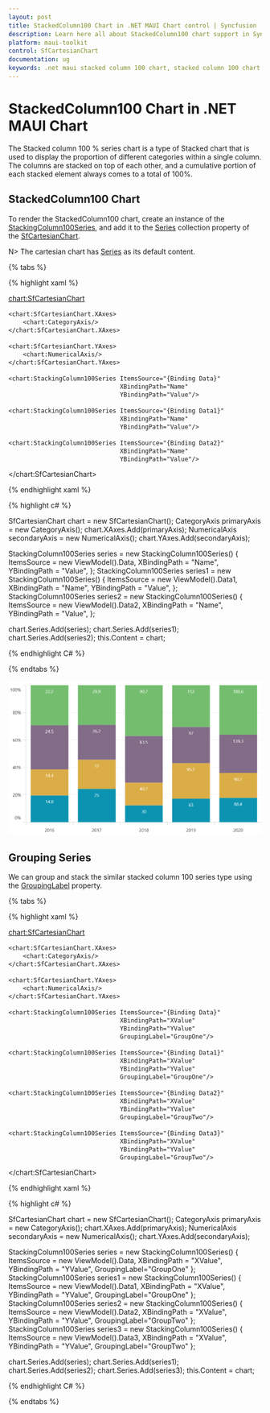 ```yaml
---
layout: post
title: StackedColumn100 Chart in .NET MAUI Chart control | Syncfusion
description: Learn here all about StackedColumn100 chart support in Syncfusion .NET MAUI Chart (SfCartesianChart) control.
platform: maui-toolkit
control: SfCartesianChart
documentation: ug
keywords: .net maui stacked column 100 chart, stacked column 100 chart customization .net maui, syncfusion maui stacked column 100 chart, cartesian stacked column 100 chart maui, .net maui chart stacked column 100 visualization, .net maui 100% stacked column chart, cartesian 100% stacked column chart maui.
---
```


# StackedColumn100 Chart in .NET MAUI Chart

The Stacked column 100 % series chart is a type of Stacked chart that is used to display the proportion of different categories within a single column. The columns are stacked on top of each other, and a cumulative portion of each stacked element always comes to a total of 100%.

## StackedColumn100 Chart

To render the StackedColumn100 chart, create an instance of the [StackingColumn100Series](https://help.syncfusion.com/cr/maui/Syncfusion.Maui.Charts.StackingColumn100Series.html), and add it to the [Series](https://help.syncfusion.com/cr/maui/Syncfusion.Maui.Charts.SfCartesianChart.html#Syncfusion_Maui_Charts_SfCartesianChart_Series) collection property of the [SfCartesianChart](https://help.syncfusion.com/cr/maui/Syncfusion.Maui.Charts.SfCartesianChart.html?tabs=tabid-1).

N> The cartesian chart has [Series](https://help.syncfusion.com/cr/maui/Syncfusion.Maui.Charts.SfCartesianChart.html#Syncfusion_Maui_Charts_SfCartesianChart_Series) as its default content.

{% tabs %}

{% highlight xaml %}

<chart:SfCartesianChart>

    <chart:SfCartesianChart.XAxes>
        <chart:CategoryAxis/>
    </chart:SfCartesianChart.XAxes>

    <chart:SfCartesianChart.YAxes>
        <chart:NumericalAxis/>
    </chart:SfCartesianChart.YAxes>   

    <chart:StackingColumn100Series ItemsSource="{Binding Data}"
                                   XBindingPath="Name"
                                   YBindingPath="Value"/>

    <chart:StackingColumn100Series ItemsSource="{Binding Data1}"
                                   XBindingPath="Name"
                                   YBindingPath="Value"/>

    <chart:StackingColumn100Series ItemsSource="{Binding Data2}"
                                   XBindingPath="Name"
                                   YBindingPath="Value"/>

</chart:SfCartesianChart>

{% endhighlight xaml %}

{% highlight c# %}

SfCartesianChart chart = new SfCartesianChart();
CategoryAxis primaryAxis = new CategoryAxis();
chart.XAxes.Add(primaryAxis);
NumericalAxis secondaryAxis = new NumericalAxis();
chart.YAxes.Add(secondaryAxis);

StackingColumn100Series series = new StackingColumn100Series()
{
    ItemsSource = new ViewModel().Data,
    XBindingPath = "Name",
    YBindingPath = "Value",
};
StackingColumn100Series series1 = new StackingColumn100Series()
{
    ItemsSource = new ViewModel().Data1,
    XBindingPath = "Name",
    YBindingPath = "Value",
};
StackingColumn100Series series2 = new StackingColumn100Series()
{
    ItemsSource = new ViewModel().Data2,
    XBindingPath = "Name",
    YBindingPath = "Value",
};
 
chart.Series.Add(series);
chart.Series.Add(series1);
chart.Series.Add(series2);
this.Content = chart;

{% endhighlight C# %}

{% endtabs %}

![Stacking Column 100 Chart in MAUI](Chart-types-images/StackedColumn100Chart.png)

## Grouping Series 

We can group and stack the similar stacked column 100 series type using the [GroupingLabel](https://help.syncfusion.com/cr/maui/Syncfusion.Maui.Charts.StackingSeriesBase.html#Syncfusion_Maui_Charts_StackingSeriesBase_GroupingLabel) property. 

{% tabs %}

{% highlight xaml %}

<chart:SfCartesianChart>

    <chart:SfCartesianChart.XAxes>
        <chart:CategoryAxis/>
    </chart:SfCartesianChart.XAxes>

    <chart:SfCartesianChart.YAxes>
        <chart:NumericalAxis/>
    </chart:SfCartesianChart.YAxes>   

    <chart:StackingColumn100Series ItemsSource="{Binding Data}"
                                   XBindingPath="XValue"
                                   YBindingPath="YValue"
                                   GroupingLabel="GroupOne"/>

    <chart:StackingColumn100Series ItemsSource="{Binding Data1}"
                                   XBindingPath="XValue"
                                   YBindingPath="YValue"
                                   GroupingLabel="GroupOne"/>

    <chart:StackingColumn100Series ItemsSource="{Binding Data2}"
                                   XBindingPath="XValue"
                                   YBindingPath="YValue"
                                   GroupingLabel="GroupTwo"/>

    <chart:StackingColumn100Series ItemsSource="{Binding Data3}"
                                   XBindingPath="XValue"
                                   YBindingPath="YValue"
                                   GroupingLabel="GroupTwo"/>

</chart:SfCartesianChart>

{% endhighlight xaml %}

{% highlight c# %}

SfCartesianChart chart = new SfCartesianChart();
CategoryAxis primaryAxis = new CategoryAxis();
chart.XAxes.Add(primaryAxis);
NumericalAxis secondaryAxis = new NumericalAxis();
chart.YAxes.Add(secondaryAxis);

StackingColumn100Series series = new StackingColumn100Series()
{
    ItemsSource = new ViewModel().Data,
    XBindingPath = "XValue",
    YBindingPath = "YValue",
    GroupingLabel="GroupOne"
};
StackingColumn100Series series1 = new StackingColumn100Series()
{
    ItemsSource = new ViewModel().Data1,
    XBindingPath = "XValue",
    YBindingPath = "YValue",
    GroupingLabel="GroupOne"
};
StackingColumn100Series series2 = new StackingColumn100Series()
{
    ItemsSource = new ViewModel().Data2,
    XBindingPath = "XValue",
    YBindingPath = "YValue",
    GroupingLabel="GroupTwo"
};
StackingColumn100Series series3 = new StackingColumn100Series()
{
    ItemsSource = new ViewModel().Data3,
    XBindingPath = "XValue",
    YBindingPath = "YValue",
    GroupingLabel="GroupTwo"
};

chart.Series.Add(series);
chart.Series.Add(series1);
chart.Series.Add(series2);
chart.Series.Add(series3);
this.Content = chart;

{% endhighlight C# %}

{% endtabs %}